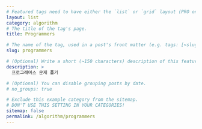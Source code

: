 ```yaml
---
# Featured tags need to have either the `list` or `grid` layout (PRO only).
layout: list
category: algorithm
# The title of the tag's page.
title: Programmers

# The name of the tag, used in a post's front matter (e.g. tags: [<slug>]).
slug: programmers

# (Optional) Write a short (~150 characters) description of this featured tag.
description: >
  프로그래머스 문제 풀기

# (Optional) You can disable grouping posts by date.
# no_groups: true

# Exclude this example category from the sitemap.
# DON'T USE THIS SETTING IN YOUR CATEGORIES!
sitemap: false
permalink: /algorithm/programmers
---
```

